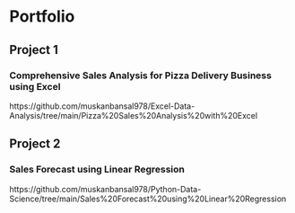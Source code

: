 # Portfolio
<h2>Project 1</h2>
<h3>Comprehensive Sales Analysis for Pizza Delivery Business using Excel</h3>
<p>https://github.com/muskanbansal978/Excel-Data-Analysis/tree/main/Pizza%20Sales%20Analysis%20with%20Excel</p>
<h2>Project 2</h2>
<h3>Sales Forecast using Linear Regression</h3>
<p>https://github.com/muskanbansal978/Python-Data-Science/tree/main/Sales%20Forecast%20using%20Linear%20Regression</p>
